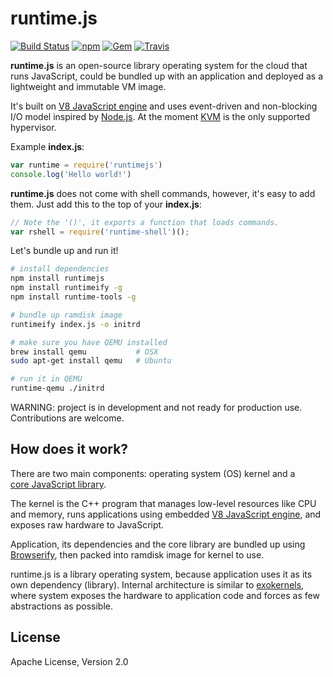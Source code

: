 # runtime.js

[![Build Status](https://travis-ci.org/runtimejs/runtime.svg?branch=master)](https://travis-ci.org/runtimejs/runtime) [![npm](https://img.shields.io/npm/v/runtimejs.svg)](https://www.npmjs.com/package/runtimejs) [![Gem](https://img.shields.io/badge/freenode-%23runtimejs-blue.svg)](https://freenode.net/) [![Travis](https://img.shields.io/badge/GITTER-JOIN_CHAT_%E2%86%92-1dce73.svg)](https://gitter.im/runtimejs/runtime)

__runtime.js__ is an open-source library operating system for the cloud that runs JavaScript, could be bundled up with an application and deployed as a lightweight and immutable VM image.

It's built on [V8 JavaScript engine](https://code.google.com/p/v8/) and uses event-driven and non-blocking I/O model inspired by [Node.js](https://nodejs.org/). At the moment [KVM](http://www.linux-kvm.org/page/Main_Page) is the only supported hypervisor.

Example **index.js**:

```js
var runtime = require('runtimejs')
console.log('Hello world!')
```
__runtime.js__ does not come with shell commands, however, it's easy to add them. Just add this to the top of your **index.js**:
```js
// Note the '()', it exports a function that loads commands.
var rshell = require('runtime-shell')();
```

Let's bundle up and run it!

```bash
# install dependencies
npm install runtimejs
npm install runtimeify -g
npm install runtime-tools -g

# bundle up ramdisk image
runtimeify index.js -o initrd

# make sure you have QEMU installed
brew install qemu           # OSX
sudo apt-get install qemu   # Ubuntu

# run it in QEMU
runtime-qemu ./initrd
```

WARNING: project is in development and not ready for production use. Contributions are welcome.

## How does it work?

There are two main components: operating system (OS) kernel and a <a href="https://www.npmjs.com/package/runtimejs"><nobr>core JavaScript library</nobr></a>.

The kernel is the C++ program that manages low-level resources like CPU and memory, runs applications using embedded <a href="https://code.google.com/p/v8/"><nobr>V8 JavaScript engine</nobr></a>, and exposes raw hardware to JavaScript.

Application, its dependencies and the core library are bundled up using <a href="http://browserify.org/">Browserify</a>, then packed into ramdisk image for kernel to use.

runtime.js is a library operating system, because application uses it as its own dependency (library). Internal architecture is similar to [exokernels](https://en.wikipedia.org/wiki/Exokernel), where system exposes the hardware to application code and forces as few abstractions as possible.

License
----
Apache License, Version 2.0
